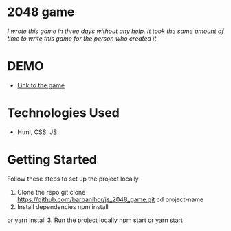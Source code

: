 # 2048 game

_I wrote this game in three days without any help. It took the same amount of time to write this game for the person who created it_

# DEMO

- [Link to the game](https://barbanihor.github.io/js_2048_game/)

# Technologies Used

- Html, CSS, JS

# Getting Started

Follow these steps to set up the project locally

1. Clone the repo
   git clone https://github.com/barbanihor/js_2048_game.git
   cd project-name
2. Install dependencies
   npm install

or
yarn install 3. Run the project locally
npm start
or
yarn start
